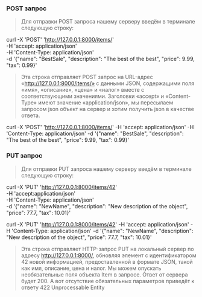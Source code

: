 ### POST запрос
>Для отправки POST запроса нашему серверу введём в терминале следующую строку:

curl -X 'POST' 'http://127.0.0.1:8000/items/' \
-H 'accept: application/json' \
-H 'Content-Type: application/json' \
-d '{"name": "BestSale", "description": "The best of the best", "price": 9.99, "tax": 0.99}'

>Эта строка отправляет POST запрос на URL-адрес «http://127.0.0.1:8000/items/» с
данными JSON, содержащими поля «имя», «описание», «цена» и «налог» вместе с
соответствующими значениями. Заголовки «accept» и «Content-Type» имеют
значение «application/json», мы пересылаем запросом json объект на сервер и хотим
получить json в качестве ответа.

curl -X 'POST' 'http://127.0.0.1:8000/items/' -H 'accept: application/json' -H 'Content-Type: application/json' -d '{"name": "BestSale", "description": "The best of the best", "price": 9.99, "tax": 0.99}'

### PUT запрос
>Для отправки PUT запроса нашему серверу введём в терминале следующую строку:

curl -X 'PUT' 'http://127.0.0.1:8000/items/42' \
-H 'accept:application/json' \
-H 'Content-Type: application/json' \
-d '{"name": "NewName", "description": "New description of the object", "price": 77.7, "tax": 10.01}'

curl -X 'PUT' 'http://127.0.0.1:8000/items/42' -H 'accept: application/json' -H 'Content-Type: application/json' -d '{"name": "NewName", "description": "New description of the object", "price": 77.7, "tax": 10.01}'

>Эта строка отправляет HTTP-запрос PUT на локальный сервер по адресу
http://127.0.0.1:8000/, обновляя элемент с идентификатором 42 новой
информацией, предоставленной в формате JSON, такой как имя, описание, цена и налог.
Мы можем опускать необязательные поля объекта Item в запросе. Ответ от сервера
будет 200. А вот отсутствие обязательных параметров приведёт к ответу 422 Unprocessable Entity
